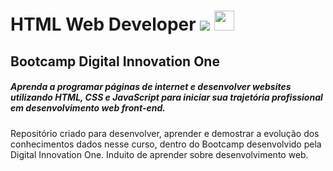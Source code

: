 # HTML Web Developer ![](https://www.w3.org/html/logo/downloads/HTML5_Logo_32.png)  <img src="https://pluralsight.imgix.net/paths/path-icons/css-c9b214f0d7.png" width="32" height="32">
## Bootcamp Digital Innovation One 
##### Aprenda a programar páginas de internet e desenvolver websites utilizando HTML, CSS e JavaScript para iniciar sua trajetória profissional em desenvolvimento web front-end.

Repositório criado para desenvolver, aprender e demostrar a evolução dos conhecimentos dados nesse curso, dentro do Bootcamp desenvolvido pela Digital Innovation One. Induito de aprender sobre desenvolvimento web.




